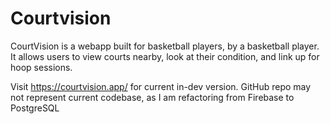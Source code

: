 # Courtvision

CourtVision is a webapp built for basketball players, by a basketball player. It allows users to view courts nearby, look at their condition, and link up for hoop sessions. 

Visit https://courtvision.app/ for current in-dev version. GitHub repo may not represent current codebase, as I am refactoring from Firebase to PostgreSQL
